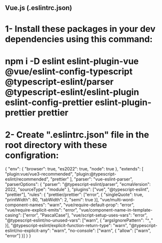 ## Vue.js (.eslintrc.json)

# 1- Install these packages in your dev dependencies using this command:
# npm i -D eslint eslint-plugin-vue @vue/eslint-config-typescript @typescript-eslint/parser @typescript-eslint/eslint-plugin eslint-config-prettier eslint-plugin-prettier prettier

# 2- Create ".eslintrc.json" file in the root directory with these configration:

{
  "env": {
    "browser": true,
    "es2022": true,
    "node": true
  },
  "extends": [
    "plugin:vue/vue3-recommended",
    "plugin:@typescript-eslint/recommended",
    "prettier"
  ],
  "parser": "vue-eslint-parser",
  "parserOptions": {
    "parser": "@typescript-eslint/parser",
    "ecmaVersion": 2022,
    "sourceType": "module"
  },
  "plugins": ["vue", "@typescript-eslint", "prettier"],
  "rules": {
    "prettier/prettier": ["error", {
      "singleQuote": true,
      "printWidth": 80,
      "tabWidth": 2,
      "semi": true
    }],
    "vue/multi-word-component-names": "warn",
    "vue/require-default-prop": "error",
    "vue/require-explicit-emits": "error",
    "vue/component-name-in-template-casing": ["error", "PascalCase"],
    "vue/script-setup-uses-vars": "error",
    "@typescript-eslint/no-unused-vars": ["warn", { "argsIgnorePattern": "^_" }],
    "@typescript-eslint/explicit-function-return-type": "warn",
    "@typescript-eslint/no-explicit-any": "warn",
    "no-console": ["warn", { "allow": ["warn", "error"] }]
  }
}